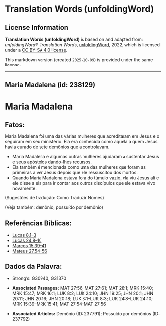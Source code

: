 # Translation Words (unfoldingWord)

## License Information

**Translation Words (unfoldingWord)** is based on and adapted from: _unfoldingWord® Translation Words_, [unfoldingWord](https://unfoldingword.org/utw), 2022, which is licensed under a [CC BY-SA 4.0 license](https://creativecommons.org/licenses/by-sa/4.0/legalcode.en).

This markdown version (created `2025-10-09`) is provided under the same license.



--------------------------------

## Maria Madalena (id: 238129)

Maria Madalena
==============

Fatos:
------

Maria Madalena foi uma das várias mulheres que acreditaram em Jesus e o seguiram em seu ministério. Ela era conhecida como aquela a quem Jesus havia curado de sete demônios que a controlavam.

* Maria Madalena e algumas outras mulheres ajudaram a sustentar Jesus e seus apóstolos dando\-lhes recursos.
* Ela também é mencionada como uma das mulheres que foram as primeiras a ver Jesus depois que ele ressuscitou dos mortos.
* Quando Maria Madalena estava fora do túmulo vazio, ela viu Jesus ali e ele disse a ela para ir contar aos outros discípulos que ele estava vivo novamente.

(Sugestões de tradução: Como Traduzir Nomes)

(Veja também: demônio, possuído por demônio)

Referências Bíblicas:
---------------------

* [Lucas 8\.1–3](https://ref.ly/Luke8:1-Luke8:3)
* [Lucas 24\.8–10](https://ref.ly/Luke24:8-Luke24:10)
* [Marcos 15\.39–41](https://ref.ly/Mark15:39-Mark15:41)
* [Mateus 27\.54–56](https://ref.ly/Matt27:54-Matt27:56)

Dados da Palavra:
-----------------

* Strong’s: G30940, G31370

* **Associated Passages:** MAT 27:56; MAT 27:61; MAT 28:1; MRK 15:40; MRK 15:47; MRK 16:1; LUK 8:2; LUK 24:10; JHN 19:25; JHN 20:1; JHN 20:11; JHN 20:16; JHN 20:18; LUK 8:1–LUK 8:3; LUK 24:8–LUK 24:10; MRK 15:39–MRK 15:41; MAT 27:54–MAT 27:56
* **Associated Articles:** Demônio (ID: 237791); Possuído por demônios (ID: 237792)

